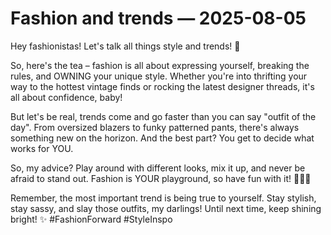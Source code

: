 # Fashion and trends — 2025-08-05

Hey fashionistas! Let's talk all things style and trends! 🌟

So, here's the tea – fashion is all about expressing yourself, breaking the rules, and OWNING your unique style. Whether you're into thrifting your way to the hottest vintage finds or rocking the latest designer threads, it's all about confidence, baby!

But let's be real, trends come and go faster than you can say "outfit of the day". From oversized blazers to funky patterned pants, there's always something new on the horizon. And the best part? You get to decide what works for YOU.

So, my advice? Play around with different looks, mix it up, and never be afraid to stand out. Fashion is YOUR playground, so have fun with it! 💁‍♀️💅

Remember, the most important trend is being true to yourself. Stay stylish, stay sassy, and slay those outfits, my darlings! Until next time, keep shining bright! ✨ #FashionForward #StyleInspo